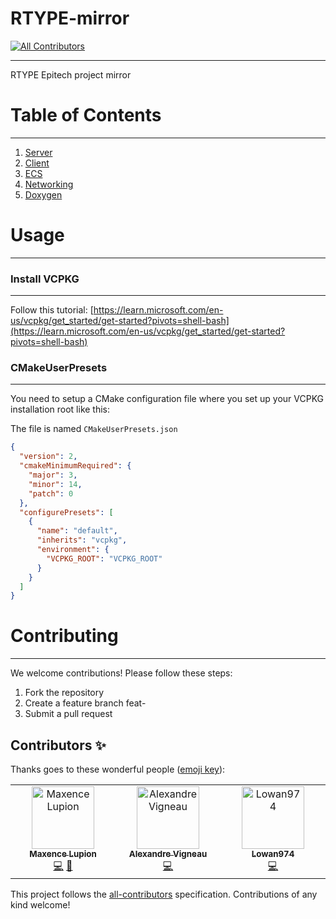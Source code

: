 # RTYPE-mirror
<!-- ALL-CONTRIBUTORS-BADGE:START - Do not remove or modify this section -->
[![All Contributors](https://img.shields.io/badge/all_contributors-3-orange.svg?style=flat-square)](#contributors-)
<!-- ALL-CONTRIBUTORS-BADGE:END -->
___
RTYPE Epitech project mirror

# Table of Contents
___
1. [Server](./server/Server.md)
2. [Client](./client/GraphicalLibraryChoice.md)
3. [ECS](./shared/Ecs.md)
4. [Networking](./shared/Network_library.md)
5. [Doxygen](./html/index.html)
# Usage
___
### Install VCPKG
___

Follow this tutorial: [https://learn.microsoft.com/en-us/vcpkg/get_started/get-started?pivots=shell-bash](https://learn.microsoft.com/en-us/vcpkg/get_started/get-started?pivots=shell-bash)

### CMakeUserPresets
___
You need to setup a CMake configuration file where you set up your VCPKG installation root like this:

The file is named `CMakeUserPresets.json`
```json
{
  "version": 2,
  "cmakeMinimumRequired": {
    "major": 3,
    "minor": 14,
    "patch": 0
  },
  "configurePresets": [
    {
      "name": "default",
      "inherits": "vcpkg",
      "environment": {
        "VCPKG_ROOT": "VCPKG_ROOT"
      }
    }
  ]
}
```

# Contributing
___
We welcome contributions! Please follow these steps:
1. Fork the repository
2. Create a feature branch feat-<feature-name>
3. Submit a pull request
## Contributors ✨

Thanks goes to these wonderful people ([emoji key](https://allcontributors.org/docs/en/emoji-key)):

<!-- ALL-CONTRIBUTORS-LIST:START - Do not remove or modify this section -->
<!-- prettier-ignore-start -->
<!-- markdownlint-disable -->
<table>
  <tbody>
    <tr>
      <td align="center" valign="top" width="14.28%"><a href="https://github.com/maxencelupion"><img src="https://avatars.githubusercontent.com/u/114016583?v=4?s=100" width="100px;" alt="Maxence Lupion"/><br /><sub><b>Maxence Lupion</b></sub></a><br /><a href="https://github.com/AREA-EPITECH/RTYPE-mirror/commits?author=maxencelupion" title="Code">💻</a> <a href="#projectManagement-maxencelupion" title="Project Management">📆</a></td>
      <td align="center" valign="top" width="14.28%"><a href="https://www.alexvig.ovh/"><img src="https://avatars.githubusercontent.com/u/83456688?v=4?s=100" width="100px;" alt="Alexandre Vigneau"/><br /><sub><b>Alexandre Vigneau</b></sub></a><br /><a href="https://github.com/AREA-EPITECH/RTYPE-mirror/commits?author=AlexandreVig" title="Code">💻</a></td>
      <td align="center" valign="top" width="14.28%"><a href="https://github.com/Lowan974"><img src="https://avatars.githubusercontent.com/u/96384786?v=4?s=100" width="100px;" alt="Lowan974"/><br /><sub><b>Lowan974</b></sub></a><br /><a href="https://github.com/AREA-EPITECH/RTYPE-mirror/commits?author=Lowan974" title="Code">💻</a></td>
    </tr>
  </tbody>
</table>

<!-- markdownlint-restore -->
<!-- prettier-ignore-end -->

<!-- ALL-CONTRIBUTORS-LIST:END -->

This project follows the [all-contributors](https://github.com/all-contributors/all-contributors) specification. Contributions of any kind welcome!